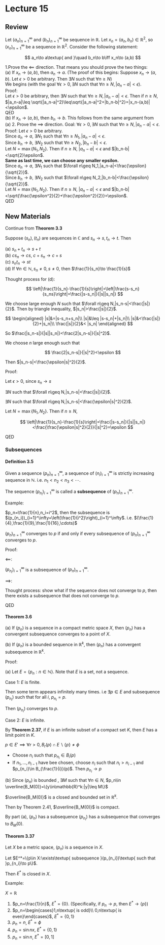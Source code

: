 # Lecture 15

## Review

Let $(a_n)_{n=1}^\infty$ and $(b_n)_{n=1}^\infty$ be sequence in $\mathbb{R}$. Let $x_n=(a_n,b_n)\in \mathbb{R}^2$, so $(x_n)_{n=1}^\infty$ be a sequence in $\mathbb{R}^2$. Consider the following statement:

$$
a_n\to a\textup{ and }\quad b_n\to b\iff x_n\to (a,b)
$$

1.Prove the $\impliedby$ direction. That means you should prove the two things:  
    (a) If $x_n\to (a,b)$, then $a_n\to a$. (The proof of this begins: Suppose $x_n\to (a,b)$. Let $\epsilon>0$ be arbitrary. Then $\exists N$ such that $\forall n\geq N$)  
    We begins (with the goal $\forall \epsilon>0,\exists N$ such that $\forall n\geq N,|a_n-a|<\epsilon$).  
    Proof:  
    Let $\epsilon>0$ be arbitrary, then $\exists N$ such that $\forall n\geq N,|a_n-a|<\epsilon$.
    Then if $n\geq N$, $|a_n-a|\leq \sqrt{|a_n-a|^2}\leq\sqrt{|a_n-a|^2+|b_n-b|^2}=|x_n-(a,b)|<\epsilon$.  
    QED  
    (b) If $x_n\to (a,b)$, then $b_n\to b$.
    This follows from the same argument from (a)
2. Prove the $\implies$ direction.
    Goal: $\forall \epsilon>0,\exists N$ such that $\forall n\geq N,|a_n-a|<\epsilon$.
    Proof:
    Let $\epsilon>0$ be arbitrary.  
    Since $a_n\to a$, $\exists N_1$ such that $\forall n\geq N_1,|a_n-a|<\epsilon$.  
    Since $b_n\to b$, $\exists N_2$ such that $\forall n\geq N_2,|b_n-b|<\epsilon$.  
    Let $N=\max\{N_1,N_2\}$. Then if $n\geq N$, $|a_n-a|<\epsilon$ and $|b_n-b|<\sqrt{2}\epsilon$.  
    **Same as last time, we can choose any smaller epsilon.**  
    Since $a_n\to a$, $\exists N_1$ such that $\forall n\geq N_1,|a_n-a|<\frac{\epsilon}{\sqrt{2}}$.  
    Since $b_n\to b$, $\exists N_2$ such that $\forall n\geq N_2,|b_n-b|<\frac{\epsilon}{\sqrt{2}}$.  
    Let $N=\max\{N_1,N_2\}$. Then if $n\geq N$, $|a_n-a|<\epsilon$ and $|b_n-b|<\sqrt{\frac{\epsilon^2}{2}+\frac{\epsilon^2}{2}}=\epsilon$.  
    QED  

## New Materials

Continue from **Theorem 3.3**

Suppose $(s_n),(t_n)$ are sequences in $\mathbb{C}$ and $s_n\to s,t_n\to t$. Then

(a) $s_n+t_n\to s+t$  
(b) $cs_n\to cs$, $c+s_n\to c+s$  
(c) $s_nt_n\to st$  
(d) If $\forall n\in \mathbb{N},s_n\neq 0, s\neq 0$, then $\frac{1}{s_n}\to \frac{1}{s}$

Thought process for (d):

$$
\left|\frac{1}{s_n}-\frac{1}{s}\right|=\left|\frac{s-s_n}{s_ns}\right|=\frac{|s-s_n|}{|s||s_n|}
$$

We choose large enough $N$ such that $\forall n\geq N,|s_n-s|<\frac{|s|}{2}$. Then by triangle inequality, $|s_n|>\frac{|s|}{2}$.

$$
\begin{aligned}
|s|&=|s-s_n+s_n|\\
|s|&\leq |s-s_n|+|s_n|\\
|s|&<\frac{|s|}{2}+|s_n|\\
\frac{|s|}{2}&< |s_n|
\end{aligned}
$$

So $\frac{|s_n-s|}{|s||s_n|}<\frac{2|s_n-s|}{|s|^2}$.

We choose $n$ large enough such that

$$
\frac{2|s_n-s|}{|s|^2}<\epsilon
$$

Then $|s_n-s|<\frac{\epsilon|s|^2}{2}$.

Proof:

Let $\epsilon>0$, since $s_n\to s$

$\exists N$ such that $\forall n\geq N,|s_n-s|<\frac{|s|}{2}$.

$\exists N$ such that $\forall n\geq N,|s_n-s|<\frac{\epsilon|s|^2}{2}$.

Let $N=\max\{N_1,N_2\}$. Then if $n\geq N$,

$$
\left|\frac{1}{s_n}-\frac{1}{s}\right|=\frac{|s-s_n|}{|s||s_n|}<\frac{\frac{\epsilon|s|^2}{2}}{|s|^2}=\epsilon
$$

QED

### Subsequences

#### Definition 3.5

Given a sequence $(p_n)_{n=1}^\infty$, a sequence of $(n_i)_{i=1}^\infty$ is strictly increasing sequence in $\mathbb{N}$. i.e. $n_1<n_2<n_3<\cdots$.

The sequence $(p_{n_i})_{i=1}^\infty$ is called a **subsequence** of $(p_n)_{n=1}^\infty$.

Example:

$p_n=\frac{1}{n},n_i=i^2$, then the subsequence is $(p_{n_i})_{i=1}^\infty=\left(\frac{1}{i^2}\right)_{i=1}^\infty$. i.e. $(\frac{1}{4},\frac{1}{9},\frac{1}{16},\cdots)$

$(p_n)_{n=1}^\infty$ converges to $p$ if and only if every subsequence of $(p_n)_{n=1}^\infty$ converges to $p$.

Proof:

$\impliedby$:

$(p_{n_i})_{i=1}^\infty$ is a subsequence of $(p_n)_{n=1}^\infty$.

$\implies$:

Thought process: show what if the sequence does not converge to $p$, then there exists a subsequence that does not converge to $p$.

QED

#### Theorem 3.6

(a) If $(p_n)$ is a sequence in a compact metric space $X$, then $(p_n)$ has a convergent subsequence converges to a point of $X$.

(b) If $(p_n)$ is a bounded sequence in $\mathbb{R}^k$, then $(p_n)$ has a convergent subsequence in $\mathbb{R}^k$.

Proof:

(a) Let $E=\{p_n:n\in \mathbb{N}\}$. Note that $E$ is a set, not a sequence.

Case 1: $E$ is finite.

Then some term appears infinitely many times. i.e $\exists p\in E$ and subsequence $(p_{n_i})$ such that for all $i$, $p_{n_i}=p$.

Then $(p_{n_i})$ converges to $p$.

Case 2: $E$ is infinite.

By **Theorem 2.37**, if $E$ is an infinite subset of a compact set $K$, then $E$ has a limit point in $K$.

$p\in E'\implies \forall r>0, B_r(p)\cap E\backslash \{p\}\neq \phi$

- Choose $n_i$ such that $p_{n_i}\in B_i(p)$
- If $n_1,\dots, n_{i-1}$ have bee chosen, choose $n_i$ such that $n_i>n_{i-1}$ and $p_{n_i}\in B_{\frac{1}{i}}(p)$. Then $p_{n_i}\to p$

(b) Since $(p_n)$ is bounded , $\exists M$ such that $\forall n\in N$, $p_n\in \overline{B_M(0)}=\{y\in\mathbb{R}^k:|y|\leq M\}$

$\overline{B_M(0)}$ is a closed and bounded set in $\mathbb{R}^k$.

Then by Theorem 2.41, $\overline{B_M(0)}$ is compact.

By part (a), $(p_n)$ has a subsequence $(p_{n_i})$ has a subsequence that converges to $B_M(0)$.

#### Theorem 3.37

Let $X$ be a metric space, $(p_n)$ is a sequence in $X$.

Let $E^*=\{p\in X:\exists\textup{ subsequence }(p_{n_i})\textup{ such that }p_{n_i}\to p\}$.

Then $E^*$ is closed in $X$.

Example:

$X=\mathbb{R}$

1. $p_n=\frac{1}{n}$, $E^*=\{0\}$. (Specifically, if $p_n\to p$, then $E^*\to \{p\}$)
2. $p_n=\begin{cases}1,n\textup{ is odd}\\ 0,n\textup{ is even}\end{cases}$, $E^*=\{0,1\}$
3. $p_n=n$, $E^*=\phi$
4. $p_n=\sin nx$, $E^*=\{0,1\}$
5. $p_n=\sin n$, $E^*=[0,1]$

